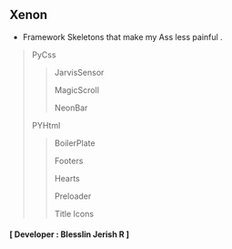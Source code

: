 ## Xenon
- Framework Skeletons that make my Ass less painful .

> PyCss
>>
>> JarvisSensor
>>
>> MagicScroll
>>
>> NeonBar
>
> PYHtml
>>
>> BoilerPlate
>> 
>> Footers
>> 
>> Hearts
>> 
>> Preloader
>> 
>> Title Icons
>> 
#### **[ Developer : Blesslin Jerish R ]**
